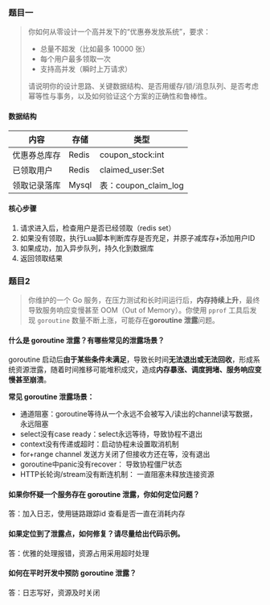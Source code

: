 ### 题目一

>你如何从零设计一个高并发下的“优惠券发放系统”，要求：
>
>- 总量不超发（比如最多 10000 张）
>- 每个用户最多领取一次
>- 支持高并发（瞬时上万请求）
>
>请说明你的设计思路、关键数据结构、是否用缓存/锁/消息队列、是否考虑幂等性与事务，以及如何验证这个方案的正确性和鲁棒性。

#### 数据结构

| 内容         | 存储  | 类型                 |
| ------------ | ----- | -------------------- |
| 优惠券总库存 | Redis | coupon_stock:int     |
| 已领取用户   | Redis | claimed_user:Set     |
| 领取记录落库 | Mysql | 表：coupon_claim_log |



#### 核心步骤

1. 请求进入后，检查用户是否已经领取（redis set）
2. 如果没有领取，执行Lua脚本判断库存是否充足，并原子减库存+添加用户ID
3. 如果成功，加入异步队列，持久化到数据库
4. 返回领取结果



### 题目2

>你维护的一个 Go 服务，在压力测试和长时间运行后，**内存持续上升**，最终导致服务响应变慢甚至 OOM（Out of Memory）。你使用 `pprof` 工具后发现 `goroutine` 数量不断上涨，可能存在**goroutine 泄露**问题。

#### 什么是 goroutine 泄露？有哪些常见的泄露场景？

goroutine 启动后**由于某些条件未满足**，导致长时间**无法退出或无法回收**，形成系统资源泄露，随着时间推移可能堆积成灾，造成**内存暴涨、调度拥堵、服务响应变慢甚至崩溃**。

**常见 goroutine 泄露场景：**

- 通道阻塞：goroutine等待从一个永远不会被写入/读出的channel读写数据，永远阻塞
- select没有case ready：select永远等待，导致协程不退出
- context没有传递或超时：启动协程未设置取消机制
- for+range channel 发送方关闭了但接收方还在等，没有退出
- goroutine中panic没有recover： 导致协程僵尸状态
- HTTP长轮询/stream没有断连机制： 一直阻塞未释放连接资源



#### 如果你怀疑一个服务存在 goroutine 泄露，你如何**定位**问题？

答：加入日志，使用链路跟踪id 查看是否一直在消耗内存

#### 如果定位到了泄露点，如何**修复**？请尽量给出代码示例。

答：优雅的处理报错，资源占用采用超时处理

#### 如何在平时开发中**预防** goroutine 泄露？

答：日志写好，资源及时关闭